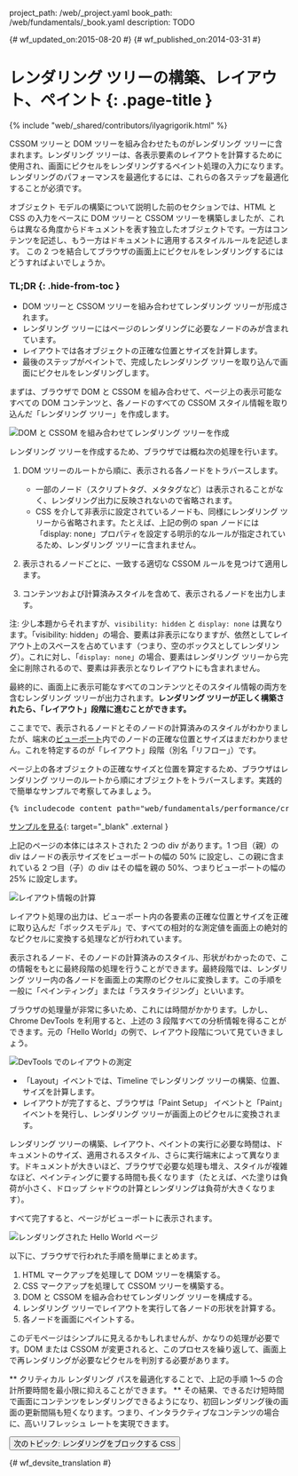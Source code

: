 project_path: /web/_project.yaml
book_path: /web/fundamentals/_book.yaml
description: TODO

{# wf_updated_on:2015-08-20 #}
{# wf_published_on:2014-03-31 #}

# レンダリング ツリーの構築、レイアウト、ペイント {: .page-title }

{% include "web/_shared/contributors/ilyagrigorik.html" %}

CSSOM ツリーと DOM ツリーを組み合わせたものがレンダリング ツリーに含まれます。レンダリング ツリーは、各表示要素のレイアウトを計算するために使用され、画面にピクセルをレンダリングするペイント処理の入力になります。
レンダリングのパフォーマンスを最適化するには、これらの各ステップを最適化することが必須です。


オブジェクト モデルの構築について説明した前のセクションでは、HTML と CSS の入力をベースに DOM ツリーと CSSOM ツリーを構築しましたが、これらは異なる角度からドキュメントを表す独立したオブジェクトです。一方はコンテンツを記述し、もう一方はドキュメントに適用するスタイルルールを記述します。
この 2 つを結合してブラウザの画面上にピクセルをレンダリングするにはどうすればよいでしょうか。


### TL;DR {: .hide-from-toc }
- DOM ツリーと CSSOM ツリーを組み合わせてレンダリング ツリーが形成されます。
- レンダリング ツリーにはページのレンダリングに必要なノードのみが含まれています。
- レイアウトでは各オブジェクトの正確な位置とサイズを計算します。
- 最後のステップがペイントで、完成したレンダリング ツリーを取り込んで画面にピクセルをレンダリングします。


まずは、ブラウザで DOM と CSSOM を組み合わせて、ページ上の表示可能なすべての DOM コンテンツと、各ノードのすべての CSSOM スタイル情報を取り込んだ「レンダリング ツリー」を作成します。

<img src="images/render-tree-construction.png" alt="DOM と CSSOM を組み合わせてレンダリング ツリーを作成" >

レンダリング ツリーを作成するため、ブラウザでは概ね次の処理を行います。

1. DOM ツリーのルートから順に、表示される各ノードをトラバースします。

    * 一部のノード（スクリプトタグ、メタタグなど）は表示されることがなく、レンダリング出力に反映されないので省略されます。
    * CSS を介して非表示に設定されているノードも、同様にレンダリング ツリーから省略されます。たとえば、上記の例の span ノードには「display: none」プロパティを設定する明示的なルールが指定されているため、レンダリング ツリーに含まれません。

1. 表示されるノードごとに、一致する適切な CSSOM ルールを見つけて適用します。
1. コンテンツおよび計算済みスタイルを含めて、表示されるノードを出力します。

注: 少し本題からそれますが、`visibility: hidden` と `display: none` は異なります。「visibility: hidden」の場合、要素は非表示になりますが、依然としてレイアウト上のスペースを占めています（つまり、空のボックスとしてレンダリング）。これに対し、「`display: none`」の場合、要素はレンダリング ツリーから完全に削除されるので、要素は非表示となりレイアウトにも含まれません。

最終的に、画面上に表示可能なすべてのコンテンツとそのスタイル情報の両方を含むレンダリング ツリーが出力されます。**レンダリング ツリーが正しく構築されたら、「レイアウト」段階に進むことができます。**

ここまでで、表示されるノードとそのノードの計算済みのスタイルがわかりましたが、端末の[ビューポート](/web/fundamentals/design-and-ux/responsive/#set-the-viewport)内でのノードの正確な位置とサイズはまだわかりません。これを特定するのが「レイアウト」段階（別名「リフロー」）です。

ページ上の各オブジェクトの正確なサイズと位置を算定するため、ブラウザはレンダリング ツリーのルートから順にオブジェクトをトラバースします。実践的で簡単なサンプルで考察してみましょう。

<pre class="prettyprint">
{% includecode content_path="web/fundamentals/performance/critical-rendering-path/_code/nested.html" region_tag="full" adjust_indentation="auto" %}
</pre>

[サンプルを見る](https://googlesamples.github.io/web-fundamentals/fundamentals/performance/critical-rendering-path/nested.html){: target="_blank" .external }

上記のページの本体にはネストされた 2 つの div があります。1 つ目（親）の div はノードの表示サイズをビューポートの幅の 50% に設定し、この親に含まれている 2 つ目（子）の div はその幅を親の 50%、つまりビューポートの幅の 25% に設定します。

<img src="images/layout-viewport.png" alt="レイアウト情報の計算" >

レイアウト処理の出力は、ビューポート内の各要素の正確な位置とサイズを正確に取り込んだ「ボックスモデル」で、すべての相対的な測定値を画面上の絶対的なピクセルに変換する処理などが行われています。

表示されるノード、そのノードの計算済みのスタイル、形状がわかったので、この情報をもとに最終段階の処理を行うことができます。最終段階では、レンダリング ツリー内の各ノードを画面上の実際のピクセルに変換します。この手順を一般に「ペインティング」または「ラスタライジング」といいます。

ブラウザの処理量が非常に多いため、これには時間がかかります。しかし、Chrome DevTools を利用すると、上述の 3 段階すべての分析情報を得ることができます。元の「Hello World」の例で、レイアウト段階について見ていきましょう。

<img src="images/layout-timeline.png" alt="DevTools でのレイアウトの測定" >

* 「Layout」イベントでは、Timeline でレンダリング ツリーの構築、位置、サイズを計算します。
* レイアウトが完了すると、ブラウザは「Paint Setup」 イベントと「Paint」イベントを発行し、レンダリング ツリーが画面上のピクセルに変換されます。

レンダリング ツリーの構築、レイアウト、ペイントの実行に必要な時間は、ドキュメントのサイズ、適用されるスタイル、さらに実行端末によって異なります。ドキュメントが大きいほど、ブラウザで必要な処理も増え、スタイルが複雑なほど、ペインティングに要する時間も長くなります（たとえば、べた塗りは負荷が小さく、ドロップ シャドウの計算とレンダリングは負荷が大きくなります）。

すべて完了すると、ページがビューポートに表示されます。

<img src="images/device-dom-small.png" alt="レンダリングされた Hello World ページ" >

以下に、ブラウザで行われた手順を簡単にまとめます。

1. HTML マークアップを処理して DOM ツリーを構築する。
1. CSS マークアップを処理して CSSOM ツリーを構築する。
1. DOM と CSSOM を組み合わせてレンダリング ツリーを構成する。
1. レンダリング ツリーでレイアウトを実行して各ノードの形状を計算する。
1. 各ノードを画面にペイントする。

このデモページはシンプルに見えるかもしれませんが、かなりの処理が必要です。DOM または CSSOM が変更されると、このプロセスを繰り返して、画面上で再レンダリングが必要なピクセルを判別する必要があります。

** クリティカル レンダリング パスを最適化することで、上記の手順 1～5 の合計所要時間を最小限に抑えることができます。 ** その結果、できるだけ短時間で画面にコンテンツをレンダリングできるようになり、初回レンダリング後の画面の更新間隔も短くなります。つまり、インタラクティブなコンテンツの場合に、高いリフレッシュ レートを実現できます。

<a href="render-blocking-css" class="gc-analytics-event"
    data-category="CRP" data-label="Next / Render-Blocking CSS">
  <button>次のトピック: レンダリングをブロックする CSS</button>
</a>


{# wf_devsite_translation #}
